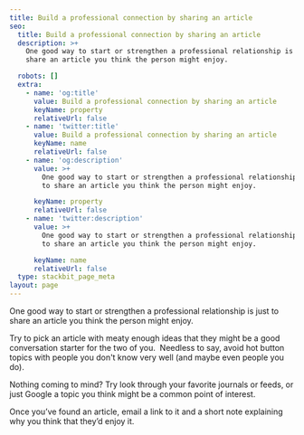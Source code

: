 ```yaml
---
title: Build a professional connection by sharing an article
seo:
  title: Build a professional connection by sharing an article
  description: >+
    One good way to start or strengthen a professional relationship is just to
    share an article you think the person might enjoy.

  robots: []
  extra:
    - name: 'og:title'
      value: Build a professional connection by sharing an article
      keyName: property
      relativeUrl: false
    - name: 'twitter:title'
      value: Build a professional connection by sharing an article
      keyName: name
      relativeUrl: false
    - name: 'og:description'
      value: >+
        One good way to start or strengthen a professional relationship is just
        to share an article you think the person might enjoy.

      keyName: property
      relativeUrl: false
    - name: 'twitter:description'
      value: >+
        One good way to start or strengthen a professional relationship is just
        to share an article you think the person might enjoy.

      keyName: name
      relativeUrl: false
  type: stackbit_page_meta
layout: page
---
```

One good way to start or strengthen a professional relationship is just to share an article you think the person might enjoy.

Try to pick an article with meaty enough ideas that they might be a good conversation starter for the two of you.  Needless to say, avoid hot button topics with people you don't know very well (and maybe even people you do).

Nothing coming to mind? Try look through your favorite journals or feeds, or just Google a topic you think might be a common point of interest.

Once you’ve found an article, email a link to it and a short note explaining why you think that they’d enjoy it.
